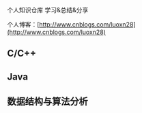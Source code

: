 个人知识仓库 学习&总结&分享

个人博客：[http://www.cnblogs.com/luoxn28](http://www.cnblogs.com/luoxn28)

## C/C++

## Java

## 数据结构与算法分析